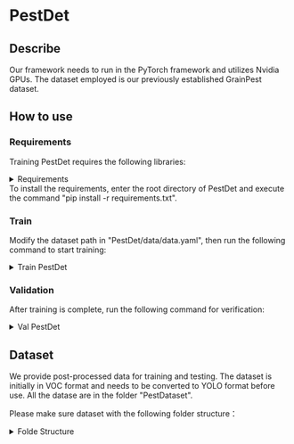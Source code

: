 # PestDet
## Describe
Our framework needs to run in the PyTorch framework and utilizes Nvidia GPUs. The dataset employed is our previously established GrainPest dataset.
## How to use
### Requirements
Training PestDet requires the following libraries:
<details>
  <summary>Requirements</summary>
  matplotlib>=3.2.2  
  
  numpy>=1.18.5  
  opencv-python>=4.1.2  
  Pillow>=7.1.2  
  PyYAML>=5.3.1  
  requests>=2.23.0  
  scipy>=1.4.1  
  torch>=1.7.0  
  torchvision>=0.8.1  
  tqdm>=4.41.0 .  
</details>
To install the requirements, enter the root directory of PestDet and execute the command "pip install -r requirements.txt".

### Train
Modify the dataset path in "PestDet/data/data.yaml", then run the following command to start training:  
<details>
  <summary>Train PestDet</summary>
  python train.py --data data/data.yaml --cfg models/PestDet.yaml
</details>

### Validation
After training is complete, run the following command for verification:
<details>
  <summary>Val PestDet</summary>
  python val.py --data data/data.yaml --weights "The path where the weight is located"
</details>

## Dataset
We provide post-processed data for training and testing. The dataset is initially in VOC format and needs to be converted to YOLO format before use. All the datase are in the folder "PestDataset".

Please make sure dataset with the following folder structure：
<details>
  <summary>Folde Structure</summary>
  │PestDataset/  
  
  ├──images/  
  │  ├── train  
  │  │   ├── 1.jpg  
  │  │   ├── ......  
  │  ├── val  
  │  │   ├── 2.jpg  
  │  │   ├── ......  
  │  ├── test  
  │  │   ├── 3.jpg  
  │  │   ├── ......  
  ├──labels/  
  │  ├── train  
  │  │   ├── 1.txt  
  │  │   ├── ......  
  │  ├── val  
  │  │   ├── 2.txt  
  │  │   ├── ......  
  │  ├── test  
  │  │   ├── 3.txt  
  │  │   ├── ......  
</details>  
